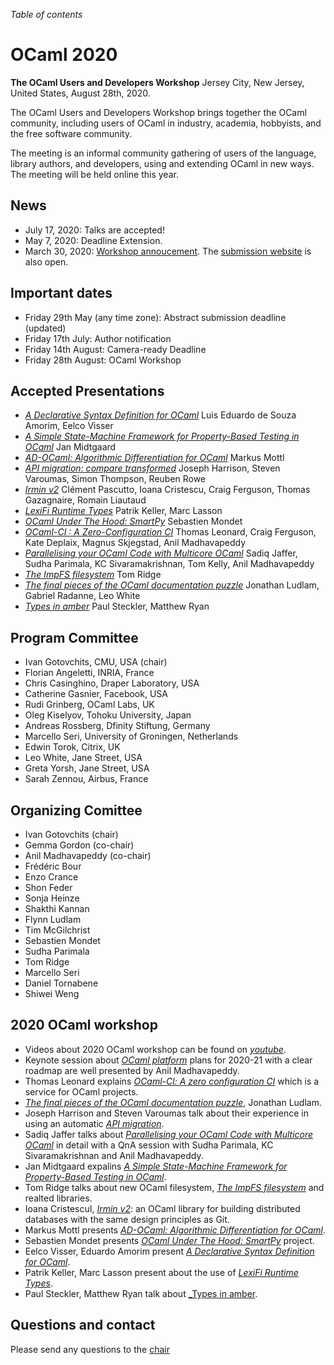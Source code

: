 <!-- ((! set title 2020 !)) -->

*Table of contents*

OCaml 2020
==========

**The OCaml Users and Developers Workshop**
Jersey City, New Jersey, United States, August 28th, 2020.

The OCaml Users and Developers Workshop brings together the OCaml
community, including users of OCaml in industry, academia, hobbyists,
and the free software community.

The meeting is an informal community gathering of users of the language,
library authors, and developers, using and extending OCaml in new ways.
The meeting will be held online this year.

News
----
- July 17, 2020: Talks are accepted!
- May 7, 2020: Deadline Extension.
- March 30, 2020: [Workshop annoucement](https://icfp20.sigplan.org/home/ocaml-2020#Call-for-Presentations). The [submission website](https://ocaml2020.hotcrp.com/) is also open.

Important dates
---------------

- Friday 29th May (any time zone): Abstract submission deadline (updated)
- Friday 17th July: Author notification
- Friday 14th August: Camera-ready Deadline
- Friday 28th August: OCaml Workshop

Accepted Presentations
----------------------

- [_A Declarative Syntax Definition for OCaml_](https://icfp20.sigplan.org/details/ocaml-2020-papers/13/A-Declarative-Syntax-Definition-for-OCaml)
Luis Eduardo de Souza Amorim, Eelco Visser
- [_A Simple State-Machine Framework for Property-Based Testing in OCaml_](https://icfp20.sigplan.org/details/ocaml-2020-papers/2/A-Simple-State-Machine-Framework-for-Property-Based-Testing-in-OCaml)
Jan Midtgaard
- [_AD-OCaml: Algorithmic Differentiation for OCaml_](https://icfp20.sigplan.org/details/ocaml-2020-papers/12/AD-OCaml-Algorithmic-Differentiation-for-OCaml)
Markus Mottl
- [_API migration: compare transformed_](https://icfp20.sigplan.org/details/ocaml-2020-papers/7/API-migration-compare-transformed)
Joseph Harrison, Steven Varoumas, Simon Thompson, Reuben Rowe
- [_Irmin v2_](https://icfp20.sigplan.org/details/ocaml-2020-papers/10/Irmin-v2)
Clément Pascutto, Ioana Cristescu, Craig Ferguson, Thomas Gazagnaire, Romain Liautaud
- [_LexiFi Runtime Types_](https://icfp20.sigplan.org/details/ocaml-2020-papers/9/LexiFi-Runtime-Types)
Patrik Keller, Marc Lasson
- [_OCaml Under The Hood: SmartPy_](https://icfp20.sigplan.org/details/ocaml-2020-papers/11/OCaml-Under-The-Hood-SmartPy)
Sebastien Mondet
- [_OCaml-CI : A Zero-Configuration CI_](https://icfp20.sigplan.org/details/ocaml-2020-papers/6/OCaml-CI-A-Zero-Configuration-CI)
Thomas Leonard, Craig Ferguson, Kate Deplaix, Magnus Skjegstad, Anil Madhavapeddy
- [_Parallelising your OCaml Code with Multicore OCaml_](https://icfp20.sigplan.org/details/ocaml-2020-papers/5/Parallelising-your-OCaml-Code-with-Multicore-OCaml)
Sadiq Jaffer, Sudha Parimala, KC Sivaramakrishnan, Tom Kelly, Anil Madhavapeddy
- [_The ImpFS filesystem_](https://icfp20.sigplan.org/details/ocaml-2020-papers/8/The-ImpFS-filesystem)
Tom Ridge
- [_The final pieces of the OCaml documentation puzzle_](https://icfp20.sigplan.org/details/ocaml-2020-papers/4/The-final-pieces-of-the-OCaml-documentation-puzzle)
Jonathan Ludlam, Gabriel Radanne, Leo White
- [_Types in amber_](https://icfp20.sigplan.org/details/ocaml-2020-papers/3/Types-in-amber)
Paul Steckler, Matthew Ryan

Program Committee
-----------------

- Ivan Gotovchits, CMU, USA  (chair)
- Florian Angeletti, INRIA, France
- Chris Casinghino, Draper Laboratory, USA
- Catherine Gasnier, Facebook, USA
- Rudi Grinberg, OCaml Labs, UK
- Oleg Kiselyov, Tohoku University, Japan
- Andreas Rossberg, Dfinity Stiftung, Germany
- Marcello Seri, University of Groningen, Netherlands
- Edwin Torok, Citrix, UK
- Leo White, Jane Street, USA
- Greta Yorsh, Jane Street, USA
- Sarah Zennou, Airbus, France

Organizing Comittee
--------------------

- Ivan Gotovchits    (chair)
- Gemma Gordon       (co-chair)
- Anil Madhavapeddy  (co-chair)
- Frédéric Bour
- Enzo Crance
- Shon Feder
- Sonja Heinze
- Shakthi Kannan
- Flynn Ludlam
- Tim McGilchrist
- Sebastien Mondet
- Sudha Parimala
- Tom Ridge
- Marcello Seri
- Daniel Tornabene
- Shiwei Weng

2020 OCaml workshop
--------------------

- Videos about 2020 OCaml workshop can be found on [_youtube_](https://www.youtube.com/playlist?list=PLKO_ZowsIOu5fHjRj0ua7_QWE_L789K_f).
- Keynote session about [_OCaml platform_](https://www.youtube.com/watch?v=E8T_4zqWmq8&list=PLKO_ZowsIOu5fHjRj0ua7_QWE_L789K_f&index=1) plans for 2020-21 with a clear roadmap are well presented by Anil Madhavapeddy.
- Thomas Leonard explains [_OCaml-Cl: A zero configuration Cl_](https://www.youtube.com/watch?v=HjcCUZ9i-ug&list=PLKO_ZowsIOu5fHjRj0ua7_QWE_L789K_f&index=2) which is a service for OCaml projects. 
- [_The final pieces of the OCaml documentation puzzle_](https://www.youtube.com/watch?v=wVyZ-KveN-w&list=PLKO_ZowsIOu5fHjRj0ua7_QWE_L789K_f&index=3), Jonathan Ludlam.
- Joseph Harrison and Steven Varoumas talk about their experience in using an automatic [_API migration_](https://www.youtube.com/watch?v=y6RKnOu4i74&list=PLKO_ZowsIOu5fHjRj0ua7_QWE_L789K_f&index=4).
- Sadiq Jaffer talks about [_Parallelising your OCaml Code with Multicore OCaml_](https://www.youtube.com/watch?v=Z7YZR1q8wzI&list=PLKO_ZowsIOu5fHjRj0ua7_QWE_L789K_f&index=5) in detail with a QnA session with  Sudha Parimala,  KC Sivaramakrishnan and  Anil Madhavapeddy.
- Jan Midtgaard expalins [_A Simple State-Machine Framework for Property-Based Testing in OCaml_](https://www.youtube.com/watch?v=uuL9RYuaZV4&list=PLKO_ZowsIOu5fHjRj0ua7_QWE_L789K_f&index=6).
- Tom Ridge talks about new OCaml filesystem, [_The ImpFS filesystem_](https://www.youtube.com/watch?v=wwzbSeiXbno&list=PLKO_ZowsIOu5fHjRj0ua7_QWE_L789K_f&index=7) and realted libraries.
- Ioana CristescuI, [_Irmin v2_](https://www.youtube.com/watch?v=v1lfMUM332w&list=PLKO_ZowsIOu5fHjRj0ua7_QWE_L789K_f&index=8): an OCaml library for building distributed databases with the same design principles as Git.
- Markus Mottl presents [_AD-OCaml: Algorithmic Differentiation for OCaml_](https://www.youtube.com/watch?v=KUVHbVS-PN4&list=PLKO_ZowsIOu5fHjRj0ua7_QWE_L789K_f&index=9).
- Sebastien Mondet presents [_OCaml Under The Hood: SmartPy_](https://www.youtube.com/watch?v=z8YN2oT2gGY&list=PLKO_ZowsIOu5fHjRj0ua7_QWE_L789K_f&index=10) project.
- Eelco Visser, Eduardo Amorim present [_A Declarative Syntax Definition for OCaml_](https://www.youtube.com/watch?v=SgP4GlWuUr4&list=PLKO_ZowsIOu5fHjRj0ua7_QWE_L789K_f&index=11).
- Patrik Keller, Marc Lasson present about the use of [_LexiFi Runtime Types_](https://www.youtube.com/watch?v=0BpmxJGaaFo&list=PLKO_ZowsIOu5fHjRj0ua7_QWE_L789K_f&index=12).
- Paul Steckler, Matthew Ryan talk about [_Types in amber](https://www.youtube.com/watch?v=jroMKd7MzT4&list=PLKO_ZowsIOu5fHjRj0ua7_QWE_L789K_f&index=13).

Questions and contact
---------------------

Please send any questions to the [chair](mailto:ivg@ieee.org)
